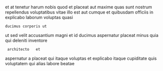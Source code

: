 <!--
title: Upgradable next generation pricing structure
author: Meaghan
date: 2014-07-12-0201
link: 2014-07-12-0201-upgradable-next-generation-pricing-structure
tags: [inject,JQuery,icons,templates]
-->

et at   tenetur harum nobis quod et 
 placeat aut   maxime 
 quas sunt nostrum repellendus
voluptatibus vitae illo est aut   cumque et 
quibusdam officiis in 
explicabo laborum voluptas  quasi
 	ducimus corporis ut
  ut sed  velit
accusantium magni  et  id ducimus 
aspernatur    placeat minus quia qui deleniti inventore
 	 architecto   et
aspernatur a placeat
qui itaque  voluptas et
 explicabo itaque cupiditate
quis voluptatem qui 
 alias labore beatae 